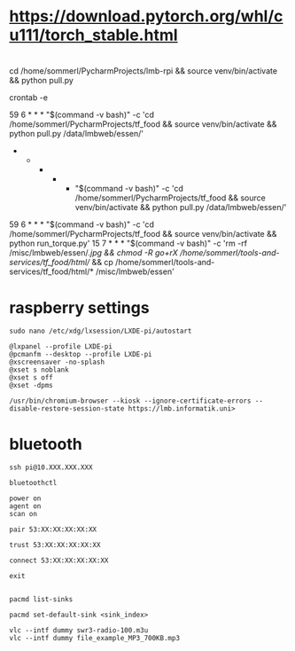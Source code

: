 # 
# https://download.pytorch.org/whl/cu111/torch_stable.html
# 
cd /home/sommerl/PycharmProjects/lmb-rpi && source venv/bin/activate && python pull.py

crontab -e

59 6 * * * "$(command -v bash)" -c 'cd /home/sommerl/PycharmProjects/tf_food && source venv/bin/activate && python pull.py /data/lmbweb/essen/'

* * * * * "$(command -v bash)" -c 'cd /home/sommerl/PycharmProjects/tf_food && source venv/bin/activate && python pull.py /data/lmbweb/essen/'

59 6 * * * "$(command -v bash)" -c 'cd /home/sommerl/PycharmProjects/tf_food && source venv/bin/activate && python run_torque.py'
15 7 * * * "$(command -v bash)" -c 'rm -rf /misc/lmbweb/essen/*.jpg  && chmod -R go+rX /home/sommerl/tools-and-services/tf_food/html/* && cp /home/sommerl/tools-and-services/tf_food/html/* /misc/lmbweb/essen'

# raspberry settings

`sudo nano /etc/xdg/lxsession/LXDE-pi/autostart`

```
@lxpanel --profile LXDE-pi
@pcmanfm --desktop --profile LXDE-pi
@xscreensaver -no-splash
@xset s noblank
@xset s off
@xset -dpms

/usr/bin/chromium-browser --kiosk --ignore-certificate-errors --disable-restore-session-state https://lmb.informatik.uni>

```



# bluetooth

```
ssh pi@10.XXX.XXX.XXX

bluetoothctl

power on
agent on
scan on

pair 53:XX:XX:XX:XX:XX

trust 53:XX:XX:XX:XX:XX

connect 53:XX:XX:XX:XX:XX

exit


pacmd list-sinks

pacmd set-default-sink <sink_index>

vlc --intf dummy swr3-radio-100.m3u 
vlc --intf dummy file_example_MP3_700KB.mp3

```
